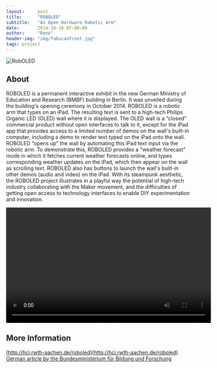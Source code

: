 ```yaml
---
layout:     post
title:      "ROBOLED"
subtitle:   "An Open Hardware Robotic Arm"
date:       2014-10-10 07:00:00
author:     "René"
header-img: "img/fabscanfront.jpg"
tags: project
---
```

![RobOLED](http://hci.rwth-aachen.de/img/wiki_up/IMG_65_ROBOLED_with_wall.jpg)

## About

ROBOLED is a permanent interactive exhibit in the new German Ministry of Education and Research (BMBF) building in Berlin. It was unveiled during the building's opening ceremony in October 2014. ROBOLED is a robotic arm that types on an iPad. The resulting text is sent to a high-tech Philips Organic LED (OLED) wall where it is displayed. The OLED wall is a “closed” commercial product without open interfaces to talk to it, except for the iPad app that provides access to a limited number of demos on the wall's built-in computer, including a demo to render text typed on the iPad onto the wall. ROBOLED “opens up” the wall by automating this iPad text input via the robotic arm. To demonstrate this, ROBOLED provides a "weather forecast" mode in which it fetches current weather forecasts online, and types corresponding weather updates on the iPad, which then appear on the wall as scrolling text. ROBOLED also has buttons to launch the wall's built-in other demos (audio and video) on the iPad. With its steampunk aesthetic, the ROBOLED project illustrates in a playful way the potential of high-tech industry collaborating with the Maker movement, and the difficulties of getting open access to technology interfaces to enable DIY experimentation and innovation.

<div class="videoWrapper">
<video  width="560" height="315" controls="controls" autoplay="autoplay"><br />
    <source src="http://hci.rwth-aachen.de/videos/robOLED/robOLEDMakingOf.mp4" type="video/mp4" /><br />
    This browser is not compatible with HTML 5... <a href="http://hci.rwth-aachen.de/videos/robOLED/robOLEDMakingOf.mp4">download video</a><br />
</video>
</div>

## More Information

[http://hci.rwth-aachen.de/roboled](http://hci.rwth-aachen.de/roboled)
[German article by the Bundesministerium für Bildung und Forschung](http://www.photonik-campus.de/2014/roboled-hightech-industrie-trifft-auf-maker)
